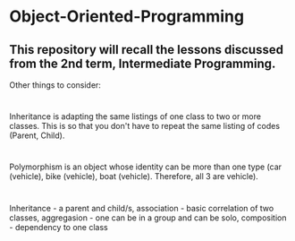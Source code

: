 # Object-Oriented-Programming
## This repository will recall the lessons discussed from the 2nd term, Intermediate Programming.
Other things to consider:
#
Inheritance is adapting the same listings of one class to two or more classes. This is so that you don't have to repeat the same listing of codes (Parent, Child).
#
Polymorphism is an object whose identity can be more than one type (car (vehicle), bike (vehicle), boat (vehicle). Therefore, all 3 are vehicle).
#
Inheritance - a parent and child/s, association - basic correlation of two classes, aggregasion - one can be in a group and can be solo, composition - dependency to one class
